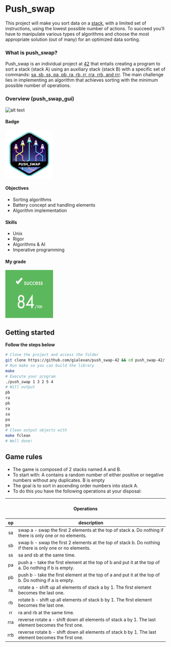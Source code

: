 # Push_swap 
This project will make you sort data on a [stack](https://www.geeksforgeeks.org/stack-data-structure-introduction-program/), with a limited set of instructions, using the lowest possible number of actions. To succeed you’ll have to manipulate various types of algorithms and choose the most appropriate solution (out of many) for an optimized data sorting.

### What is push_swap?
Push_swap is an individual project at [42](42sp.org.br) that entails creating a program to sort a stack (stack A) using an auxiliary stack (stack B) with a specific set of commands: [sa, sb, ss, pa, pb, ra, rb, rr, rra, rrb, and rrr](#game-rules). The main challenge lies in implementing an algorithm that achieves sorting with the minimum possible number of operations.

### Overview (push_swap_gui)
![alt text](push_swap.gif)

#### Badge
<img src="push_swape.png" width="150" height="150"/>

#### Objectives
- Sorting algorithms
- Battery concept and handling elements
- Algorithm implementation

#### Skills
- Unix
- Rigor
- Algorithms & AI
- Imperative programming

#### My grade
<img src="score.png" width="150" height="150"/>

## Getting started
**Follow the steps below**

```bash
# Clone the project and access the folder
git clone https://github.com/gialexan/push_swap-42 && cd push_swap-42/
# Run make so you can build the library
make
# Execute your program
./push_swap 1 3 2 5 4
# Will output
pb
ra
pb
ra
sa
pa
pa
# Clean output objects with
make fclean
# Well done!
```
## Game rules
- The game is composed of 2 stacks named A and B.
- To start with: A contains a random number of either positive or negative numbers without any duplicates. B is empty
- The goal is to sort in ascending order numbers into stack A.
- To do this you have the following operations at your disposal:

<table>
	<thead>
		<tr>
			<th colspan=3><h4>Operations</h4></th>
		</tr>
		<tr>
			<th>op</th>
			<th>description</th>
		</tr>
	</thead>
	<tbody>
	</thead>
		<tr>
			<td align="center">sa</td>
			<td>swap a - swap the first 2 elements at the top of stack a. Do nothing if there is only one or no elements.</td>
		</tr>
		<tr>
			<td align="center">sb</td>
			<td>swap b - swap the first 2 elements at the top of stack b. Do nothing if there is only one or no elements.</td>
		</tr>
		<tr>
			<td align="center">ss</td>
			<td>sa and sb at the same time.</td>
		</tr>
		<tr>
			<td align="center">pa</td>
			<td>push a - take the first element at the top of b and put it at the top of a. Do nothing if b is empty.</td>
		</tr>
		<tr>
			<td align="center">pb</td>
			<td>push b - take the first element at the top of a and put it at the top of b. Do nothing if a is empty.</td>
		</tr>
		<tr>
			<td align="center">ra</td>
			<td>rotate a - shift up all elements of stack a by 1. The first element becomes the last one.</td>
		</tr>
		<tr>
			<td align="center">rb</td>
			<td>rotate b - shift up all elements of stack b by 1. The first element becomes the last one.</td>
		</tr>
		<tr>
			<td align="center">rr</td>
			<td>ra and rb at the same time.</td>
		</tr>
		<tr>
			<td align="center">rra</td>
			<td>reverse rotate a - shift down all elements of stack a by 1. The last element becomes the first one.</td>
		</tr>
		<tr>
			<td align="center">rrb</td>
			<td>reverse rotate b - shift down all elements of stack b by 1. The last element becomes the first one.</td>
		</tr>
	</tbody>
</table>
